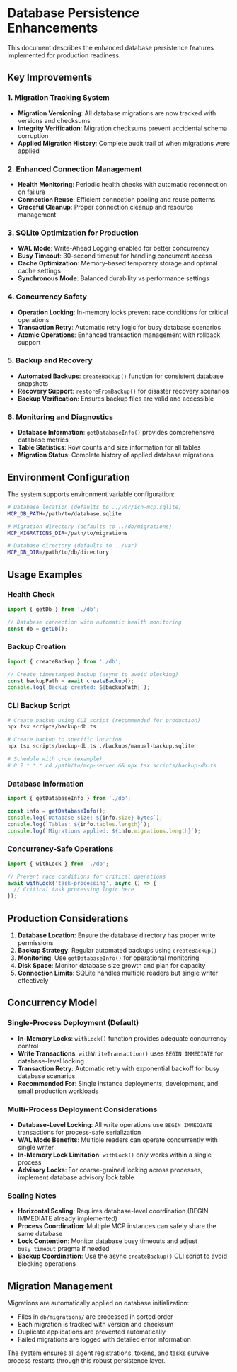 # Database Persistence Enhancements

This document describes the enhanced database persistence features implemented for production readiness.

## Key Improvements

### 1. Migration Tracking System
- **Migration Versioning**: All database migrations are now tracked with versions and checksums
- **Integrity Verification**: Migration checksums prevent accidental schema corruption  
- **Applied Migration History**: Complete audit trail of when migrations were applied

### 2. Enhanced Connection Management
- **Health Monitoring**: Periodic health checks with automatic reconnection on failure
- **Connection Reuse**: Efficient connection pooling and reuse patterns
- **Graceful Cleanup**: Proper connection cleanup and resource management

### 3. SQLite Optimization for Production
- **WAL Mode**: Write-Ahead Logging enabled for better concurrency
- **Busy Timeout**: 30-second timeout for handling concurrent access
- **Cache Optimization**: Memory-based temporary storage and optimal cache settings
- **Synchronous Mode**: Balanced durability vs performance settings

### 4. Concurrency Safety
- **Operation Locking**: In-memory locks prevent race conditions for critical operations
- **Transaction Retry**: Automatic retry logic for busy database scenarios  
- **Atomic Operations**: Enhanced transaction management with rollback support

### 5. Backup and Recovery
- **Automated Backups**: `createBackup()` function for consistent database snapshots
- **Recovery Support**: `restoreFromBackup()` for disaster recovery scenarios
- **Backup Verification**: Ensures backup files are valid and accessible

### 6. Monitoring and Diagnostics
- **Database Information**: `getDatabaseInfo()` provides comprehensive database metrics
- **Table Statistics**: Row counts and size information for all tables
- **Migration Status**: Complete history of applied database migrations

## Environment Configuration

The system supports environment variable configuration:

```bash
# Database location (defaults to ../var/icn-mcp.sqlite)
MCP_DB_PATH=/path/to/database.sqlite

# Migration directory (defaults to ../db/migrations)  
MCP_MIGRATIONS_DIR=/path/to/migrations

# Database directory (defaults to ../var)
MCP_DB_DIR=/path/to/db/directory
```

## Usage Examples

### Health Check
```typescript
import { getDb } from './db';

// Database connection with automatic health monitoring
const db = getDb();
```

### Backup Creation
```typescript
import { createBackup } from './db';

// Create timestamped backup (async to avoid blocking)
const backupPath = await createBackup();
console.log(`Backup created: ${backupPath}`);
```

### CLI Backup Script
```bash
# Create backup using CLI script (recommended for production)
npx tsx scripts/backup-db.ts

# Create backup to specific location
npx tsx scripts/backup-db.ts ./backups/manual-backup.sqlite

# Schedule with cron (example)
# 0 2 * * * cd /path/to/mcp-server && npx tsx scripts/backup-db.ts
```

### Database Information
```typescript
import { getDatabaseInfo } from './db';

const info = getDatabaseInfo();
console.log(`Database size: ${info.size} bytes`);
console.log(`Tables: ${info.tables.length}`);
console.log(`Migrations applied: ${info.migrations.length}`);
```

### Concurrency-Safe Operations
```typescript
import { withLock } from './db';

// Prevent race conditions for critical operations
await withLock('task-processing', async () => {
  // Critical task processing logic here
});
```

## Production Considerations

1. **Database Location**: Ensure the database directory has proper write permissions
2. **Backup Strategy**: Regular automated backups using `createBackup()`
3. **Monitoring**: Use `getDatabaseInfo()` for operational monitoring
4. **Disk Space**: Monitor database size growth and plan for capacity
5. **Connection Limits**: SQLite handles multiple readers but single writer effectively

## Concurrency Model

### Single-Process Deployment (Default)
- **In-Memory Locks**: `withLock()` function provides adequate concurrency control
- **Write Transactions**: `withWriteTransaction()` uses `BEGIN IMMEDIATE` for database-level locking
- **Transaction Retry**: Automatic retry with exponential backoff for busy database scenarios
- **Recommended For**: Single instance deployments, development, and small production workloads

### Multi-Process Deployment Considerations
- **Database-Level Locking**: All write operations use `BEGIN IMMEDIATE` transactions for process-safe serialization
- **WAL Mode Benefits**: Multiple readers can operate concurrently with single writer
- **In-Memory Lock Limitation**: `withLock()` only works within a single process
- **Advisory Locks**: For coarse-grained locking across processes, implement database advisory lock table

### Scaling Notes
- **Horizontal Scaling**: Requires database-level coordination (BEGIN IMMEDIATE already implemented)
- **Process Coordination**: Multiple MCP instances can safely share the same database
- **Lock Contention**: Monitor database busy timeouts and adjust `busy_timeout` pragma if needed
- **Backup Coordination**: Use the async `createBackup()` CLI script to avoid blocking operations

## Migration Management

Migrations are automatically applied on database initialization:
- Files in `db/migrations/` are processed in sorted order
- Each migration is tracked with version and checksum
- Duplicate applications are prevented automatically
- Failed migrations are logged with detailed error information

The system ensures all agent registrations, tokens, and tasks survive process restarts through this robust persistence layer.
